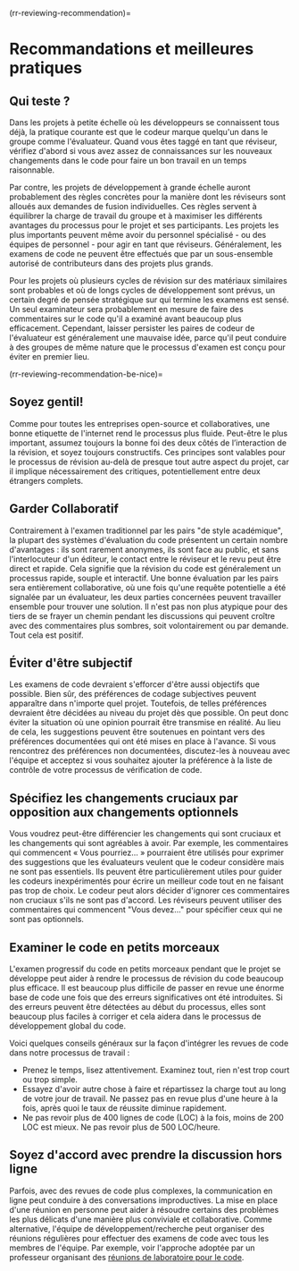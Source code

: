 (rr-reviewing-recommendation)=
# Recommandations et meilleures pratiques

## Qui teste ?

Dans les projets à petite échelle où les développeurs se connaissent tous déjà, la pratique courante est que le codeur marque quelqu'un dans le groupe comme l'évaluateur. Quand vous êtes taggé en tant que réviseur, vérifiez d'abord si vous avez assez de connaissances sur les nouveaux changements dans le code pour faire un bon travail en un temps raisonnable.

Par contre, les projets de développement à grande échelle auront probablement des règles concrètes pour la manière dont les réviseurs sont alloués aux demandes de fusion individuelles. Ces règles servent à équilibrer la charge de travail du groupe et à maximiser les différents avantages du processus pour le projet et ses participants. Les projets les plus importants peuvent même avoir du personnel spécialisé - ou des équipes de personnel - pour agir en tant que réviseurs. Généralement, les examens de code ne peuvent être effectués que par un sous-ensemble autorisé de contributeurs dans des projets plus grands.

Pour les projets où plusieurs cycles de révision sur des matériaux similaires sont probables et où de longs cycles de développement sont prévus, un certain degré de pensée stratégique sur qui termine les examens est sensé. Un seul examinateur sera probablement en mesure de faire des commentaires sur le code qu'il a examiné avant beaucoup plus efficacement. Cependant, laisser persister les paires de codeur de l'évaluateur est généralement une mauvaise idée, parce qu'il peut conduire à des groupes de même nature que le processus d'examen est conçu pour éviter en premier lieu.

(rr-reviewing-recommendation-be-nice)=
## Soyez gentil!

Comme pour toutes les entreprises open-source et collaboratives, une bonne etiquette de l'internet rend le processus plus fluide. Peut-être le plus important, assumez toujours la bonne foi des deux côtés de l’interaction de la révision, et soyez toujours constructifs. Ces principes sont valables pour le processus de révision au-delà de presque tout autre aspect du projet, car il implique nécessairement des critiques, potentiellement entre deux étrangers complets.

## Garder Collaboratif

Contrairement à l'examen traditionnel par les pairs "de style académique", la plupart des systèmes d'évaluation du code présentent un certain nombre d'avantages : ils sont rarement anonymes, ils sont face au public, et sans l'interlocuteur d'un éditeur, le contact entre le réviseur et le revu peut être direct et rapide. Cela signifie que la révision du code est généralement un processus rapide, souple et interactif. Une bonne évaluation par les pairs sera entièrement collaborative, où une fois qu'une requête potentielle a été signalée par un évaluateur, les deux parties concernées peuvent travailler ensemble pour trouver une solution. Il n'est pas non plus atypique pour des tiers de se frayer un chemin pendant les discussions qui peuvent croître avec des commentaires plus sombres, soit volontairement ou par demande. Tout cela est positif.

## Éviter d'être subjectif

Les examens de code devraient s'efforcer d'être aussi objectifs que possible. Bien sûr, des préférences de codage subjectives peuvent apparaître dans n'importe quel projet. Toutefois, de telles préférences devraient être décidées au niveau du projet dès que possible. On peut donc éviter la situation où une opinion pourrait être transmise en réalité. Au lieu de cela, les suggestions peuvent être soutenues en pointant vers des préférences documentées qui ont été mises en place à l'avance. Si vous rencontrez des préférences non documentées, discutez-les à nouveau avec l'équipe et acceptez si vous souhaitez ajouter la préférence à la liste de contrôle de votre processus de vérification de code.

## Spécifiez les changements cruciaux par opposition aux changements optionnels

Vous voudrez peut-être différencier les changements qui sont cruciaux et les changements qui sont agréables à avoir. Par exemple, les commentaires qui commencent « Vous pourriez... » pourraient être utilisés pour exprimer des suggestions que les évaluateurs veulent que le codeur considère mais ne sont pas essentiels. Ils peuvent être particulièrement utiles pour guider les codeurs inexpérimentés pour écrire un meilleur code tout en ne faisant pas trop de choix. Le codeur peut alors décider d'ignorer ces commentaires non cruciaux s'ils ne sont pas d'accord. Les réviseurs peuvent utiliser des commentaires qui commencent "Vous devez..." pour spécifier ceux qui ne sont pas optionnels.

## Examiner le code en petits morceaux

L'examen progressif du code en petits morceaux pendant que le projet se développe peut aider à rendre le processus de révision du code beaucoup plus efficace. Il est beaucoup plus difficile de passer en revue une énorme base de code une fois que des erreurs significatives ont été introduites. Si des erreurs peuvent être détectées au début du processus, elles sont beaucoup plus faciles à corriger et cela aidera dans le processus de développement global du code.

Voici quelques conseils généraux sur la façon d'intégrer les revues de code dans notre processus de travail :

- Prenez le temps, lisez attentivement. Examinez tout, rien n'est trop court ou trop simple.
- Essayez d'avoir autre chose à faire et répartissez la charge tout au long de votre jour de travail. Ne passez pas en revue plus d'une heure à la fois, après quoi le taux de réussite diminue rapidement.
- Ne pas revoir plus de 400 lignes de code (LOC) à la fois, moins de 200 LOC est mieux. Ne pas revoir plus de 500 LOC/heure.

## Soyez d'accord avec prendre la discussion hors ligne

Parfois, avec des revues de code plus complexes, la communication en ligne peut conduire à des conversations improductives. La mise en place d'une réunion en personne peut aider à résoudre certains des problèmes les plus délicats d'une manière plus conviviale et collaborative. Comme alternative, l'équipe de développement/recherche peut organiser des réunions régulières pour effectuer des examens de code avec tous les membres de l'équipe. Par exemple, voir l'approche adoptée par un professeur organisant des [réunions de laboratoire pour le code](http://fperez.org/py4science/code_reviews.html).
